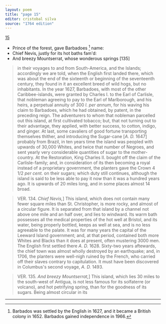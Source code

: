```yaml
---
layout: poem
title: "page 15"
editor: cristobal silva
source: "1764 edition"
---
```



[15]()

- Prince of the forest, gave Barbadoes [^f15.1] name:
- Chief Nevis, justly for its hot baths fam'd:
- And breezy Mountserrat, whose wonderous springs [135]

>in their voyages to and from South-America, and the Islands; accordingly we are told, when the English first landed there, which was about the end of the sixteenth or beginning of the seventeenth century, they found in it an excellent breed of wild hogs, but no inhabitants. In the year 1627, Barbadoes, with most of the other Caribbee-islands, were granted by Charles I. to the Earl of Carlisle, that nobleman agreeing to pay to the Earl of Marlborough, and his heirs, a perpetual annuity of 300 *l. per annum*, for his waving his claim to Barbadoes, which he had obtained, by patent, in the preceding reign. The adventurers to whom that nobleman parcelled out this island, at first cultivated tobacco; but, that not turning out to their advantage, they applied, with better success, to cotton, indigo, and ginger. At last, some cavaliers of good fortune transporting themselves thither, and introducing the Sugar-cane [*A. D.* 1647] probably from Brazil, in ten years time the island was peopled with upwards of 30,000 Whites, and twice that number of Negroes, and sent yearly very considerable quantities of sugar to the mother-country. At the Restoration, King Charles II. bought off the claim of the Carlisle-family; and, in consideration of its then becoming a royal instead of a proprietary government, the planters gave the Crown 4 1/2 *per cent.* on their sugars; which duty still continues, although the island is said to be less able to pay it now than it was a hundred years ago. It is upwards of 20 miles long, and in some places almost 14 broad.

>VER. 134. *Chief Nevis,*\] This island, which does not contain many fewer square miles than St. Christopher, is more rocky, and almost of a circular figure. It is separated from that island by a channel not above one mile and an half over, and lies to windward. Its warm bath possesses all the medical properties of the hot well at Bristol, and its water, being properly bottled, keeps as well at sea, and is no less agreeable to the palate. It was for many years the capital of the Leeward Island government; and, at that period, contained both more Whites and Blacks than it does at present, often mustering 3000 men. The English first settled there *A. D.* 1628. Sixty-two years aftewards, the chief town was almost wholly destroyed by an earthquake; and, in 1706, the planters were well-nigh ruined by the French, who carried off their slaves contrary to capitulation. It must have been discovered in Columbus's second voyage, *A. D.* 1493.

>VER. 135. *And breezy Mountserrat,*\] This island, which lies 30 miles to the south-west of Antigua, is not less famous for its solfaterre (or volcano), and hot petrifying spring, than for the goodness of its sugars. Being almost circular in its 

[^f15.1]: Barbados was settled by the English in 1627, and it became a British colony in 1652. Barbados gained independence in 1966.  

---
